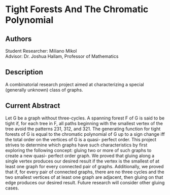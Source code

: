 # Tight Forests And The Chromatic Polynomial

## Authors  
Student Researcher: Miliano Mikol  
Advisor: Dr. Joshua Hallam, Professor of Mathematics 

## Description   
A combinatorial research project aimed at characterizing a special (generally unknown) class of graphs.

## Current Abstract  
Let G be a graph without three-cycles. A spanning forest F of G is said to be tight if, for each tree in F, all paths beginning with the smallest vertex of the tree avoid the patterns 231, 312, and 321. The generating function for tight forests of G is equal to the chromatic polynomial of G up to a sign change iff the total order on the vertices of G is a quasi- perfect order. This project strives to determine which graphs have such characteristics by first exploring the following concept: gluing two or more of such graphs to create a new quasi- perfect order graph. We proved that gluing along a single vertex produces our desired result if the vertex is the smallest of at least one graph for every connected pair of graphs. Additionally, we proved that if, for every pair of connected graphs, there are no three cycles and the two smallest vertices of at least one graph are adjacent, then gluing on that edge produces our desired result. Future research will consider other gluing cases.
